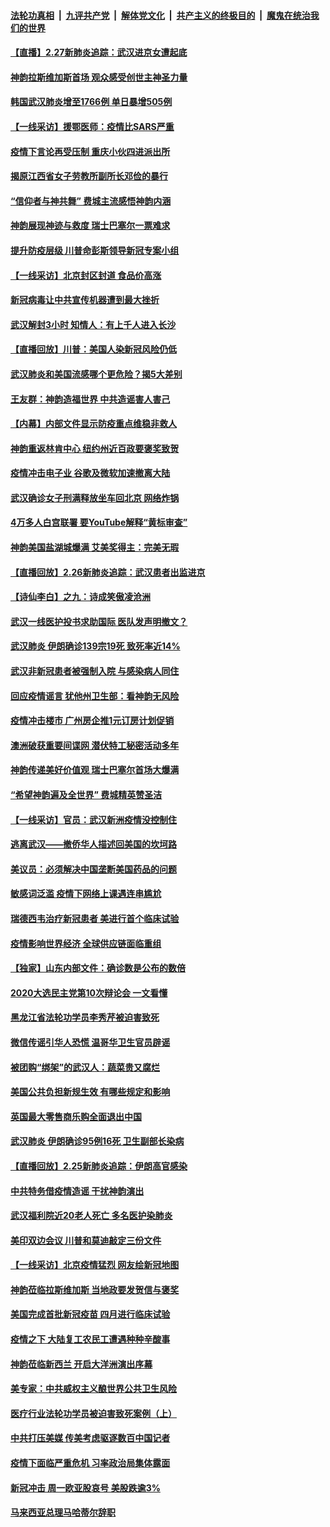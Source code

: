 ####  [法轮功真相](../../../../basic/blob/master/README.md?t=02272313) &nbsp;|&nbsp; [九评共产党](../../../../9ping.md/blob/master/README.md?t=02272313) &nbsp;|&nbsp; [解体党文化](../../../../jtdwh.md/blob/master/README.md?t=02272313)  &nbsp;|&nbsp; [共产主义的终极目的](../../../../gczydzjmd.md/blob/master/README.md?t=02272313) &nbsp;|&nbsp; [魔鬼在统治我们的世界](../../../../mgztzwmdsj.md/blob/master/README.md?t=02272313) 

#### [【直播】2.27新肺炎追踪：武汉进京女遭起底](../pages/nf4514/n11900415.md?t=02272313) 

#### [神韵拉斯维加斯首场 观众感受创世主神圣力量](../pages/nf4514/n11900294.md?t=02272313) 

#### [韩国武汉肺炎增至1766例 单日暴增505例](../pages/nf4514/n11899748.md?t=02272313) 

#### [【一线采访】援鄂医师：疫情比SARS严重](../pages/nf4514/n11899583.md?t=02272313) 

#### [疫情下言论再受压制 重庆小伙四进派出所](../pages/nf4514/n11899264.md?t=02272313) 

#### [揭原江西省女子劳教所副所长邓俭的暴行](../pages/nf4514/n11898252.md?t=02272313) 

#### [“信仰者与神共舞” 费城主流感悟神韵内涵](../pages/nf4514/n11899302.md?t=02272313) 

#### [神韵展现神迹与救度 瑞士巴塞尔一票难求](../pages/nf4514/n11899191.md?t=02272313) 

#### [提升防疫层级 川普命彭斯领导新冠专案小组](../pages/nf4514/n11898934.md?t=02272313) 

#### [【一线采访】北京封区封道 食品价高涨](../pages/nf4514/n11898771.md?t=02272313) 

#### [新冠病毒让中共宣传机器遭到最大挫折](../pages/nf4514/n11898739.md?t=02272313) 

#### [武汉解封3小时 知情人：有上千人进入长沙](../pages/nf4514/n11898505.md?t=02272313) 

#### [【直播回放】川普：美国人染新冠风险仍低](../pages/nf4514/n11898088.md?t=02272313) 

#### [武汉肺炎和美国流感哪个更危险？揭5大差别](../pages/nf4514/n11888203.md?t=02272313) 

#### [王友群：神韵造福世界 中共造谣害人害己](../pages/nf4514/n11894895.md?t=02272313) 

#### [【内幕】内部文件显示防疫重点维稳非救人](../pages/nf4514/n11896183.md?t=02272313) 

#### [神韵重返林肯中心 纽约州近百政要褒奖致贺](../pages/nf4514/n11893366.md?t=02272313) 

#### [疫情冲击电子业 谷歌及微软加速撤离大陆](../pages/nf4514/n11898078.md?t=02272313) 

#### [武汉确诊女子刑满释放坐车回北京 网络炸锅](../pages/nf4514/n11897989.md?t=02272313) 

#### [4万多人白宫联署 要YouTube解释“黄标审查”](../pages/nf4514/n11897803.md?t=02272313) 

#### [神韵美国盐湖城爆满 艾美奖得主：完美无瑕](../pages/nf4514/n11897949.md?t=02272313) 

#### [【直播回放】2.26新肺炎追踪：武汉患者出监进京](../pages/nf4514/n11897551.md?t=02272313) 

#### [【诗仙李白】之九：诗成笑傲凌沧洲](../pages/nf4514/n11885478.md?t=02272313) 

#### [武汉一线医护投书求助国际 医队发声明撤文？](../pages/nf4514/n11897501.md?t=02272313) 

#### [武汉肺炎 伊朗确诊139宗19死 致死率近14%](../pages/nf4514/n11897547.md?t=02272313) 

#### [武汉非新冠患者被强制入院 与感染病人同住](../pages/nf4514/n11896414.md?t=02272313) 

#### [回应疫情谣言 犹他州卫生部：看神韵无风险](../pages/nf4514/n11896078.md?t=02272313) 

#### [疫情冲击楼市 广州房企推1元订房计划促销](../pages/nf4514/n11896386.md?t=02272313) 

#### [澳洲破获重要间谍网 潜伏特工秘密活动多年](../pages/nf4514/n11893839.md?t=02272313) 

#### [神韵传递美好价值观 瑞士巴塞尔首场大爆满](../pages/nf4514/n11896103.md?t=02272313) 

#### [“希望神韵遍及全世界” 费城精英赞圣洁](../pages/nf4514/n11897073.md?t=02272313) 

#### [【一线采访】官员：武汉新洲疫情没控制住](../pages/nf4514/n11895870.md?t=02272313) 

#### [逃离武汉——撤侨华人描述回美国的坎坷路](../pages/nf4514/n11895897.md?t=02272313) 

#### [美议员：必须解决中国垄断美国药品的问题](../pages/nf4514/n11895991.md?t=02272313) 

#### [敏感词泛滥 疫情下网络上课遇连串尴尬](../pages/nf4514/n11895793.md?t=02272313) 

#### [瑞德西韦治疗新冠患者 美进行首个临床试验](../pages/nf4514/n11895845.md?t=02272313) 

#### [疫情影响世界经济 全球供应链面临重组](../pages/nf4514/n11895634.md?t=02272313) 

#### [【独家】山东内部文件：确诊数是公布的数倍](../pages/nf4514/n11891016.md?t=02272313) 

#### [2020大选民主党第10次辩论会 一文看懂](../pages/nf4514/n11895486.md?t=02272313) 

#### [黑龙江省法轮功学员李秀芹被迫害致死](../pages/nf4514/n11894617.md?t=02272313) 

#### [微信传谣引华人恐慌 温哥华卫生官员辟谣](../pages/nf4514/n11895361.md?t=02272313) 

#### [被团购“绑架”的武汉人：蔬菜贵又腐烂](../pages/nf4514/n11895316.md?t=02272313) 

#### [美国公共负担新规生效 有哪些规定和影响](../pages/nf4514/n11893866.md?t=02272313) 

#### [英国最大零售商乐购全面退出中国](../pages/nf4514/n11895230.md?t=02272313) 

#### [武汉肺炎 伊朗确诊95例16死 卫生副部长染病](../pages/nf4514/n11894906.md?t=02272313) 

#### [【直播回放】2.25新肺炎追踪：伊朗高官感染](../pages/nf4514/n11894749.md?t=02272313) 

#### [中共特务借疫情造谣 干扰神韵演出](../pages/nf4514/n11894363.md?t=02272313) 

#### [武汉福利院近20老人死亡 多名医护染肺炎](../pages/nf4514/n11893680.md?t=02272313) 

#### [美印双边会议 川普和莫迪敲定三份文件](../pages/nf4514/n11894247.md?t=02272313) 

#### [【一线采访】北京疫情猛烈 网友绘新冠地图](../pages/nf4514/n11894212.md?t=02272313) 

#### [神韵莅临拉斯维加斯 当地政要发贺信与褒奖](../pages/nf4514/n11893721.md?t=02272313) 

#### [美国完成首批新冠疫苗 四月进行临床试验](../pages/nf4514/n11893526.md?t=02272313) 

#### [疫情之下 大陆复工农民工遭遇种种辛酸事](../pages/nf4514/n11893150.md?t=02272313) 

#### [神韵莅临新西兰 开启大洋洲演出序幕](../pages/nf4514/n11893497.md?t=02272313) 

#### [美专家：中共威权主义酿世界公共卫生风险](../pages/nf4514/n11893474.md?t=02272313) 

#### [医疗行业法轮功学员被迫害致死案例（上）](../pages/nf4514/n11883051.md?t=02272313) 

#### [中共打压美媒 传美考虑驱逐数百中国记者](../pages/nf4514/n11893178.md?t=02272313) 

#### [疫情下面临严重危机  习率政治局集体露面](../pages/nf4514/n11893305.md?t=02272313) 

#### [新冠冲击 周一欧亚股哀号 美股跌逾3%](../pages/nf4514/n11892648.md?t=02272313) 

#### [马来西亚总理马哈蒂尔辞职](../pages/nf4514/n11892792.md?t=02272313) 

